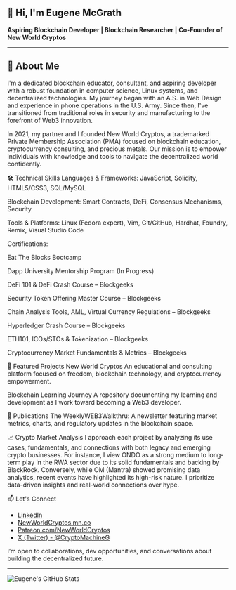 ## 👋 Hi, I'm Eugene McGrath

**Aspiring Blockchain Developer | Blockchain Researcher | Co-Founder of New World Cryptos**

---

## 🧠 About Me
I'm a dedicated blockchain educator, consultant, and aspiring developer with a robust foundation in computer science, Linux systems, and decentralized technologies. My journey began with an A.S. in Web Design and experience in phone operations in the U.S. Army. Since then, I've transitioned from traditional roles in security and manufacturing to the forefront of Web3 innovation.

In 2021, my partner and I founded New World Cryptos, a trademarked Private Membership Association (PMA) focused on blockchain education, cryptocurrency consulting, and precious metals. Our mission is to empower individuals with knowledge and tools to navigate the decentralized world confidently.

🛠️ Technical Skills
Languages & Frameworks: JavaScript, Solidity, HTML5/CSS3, SQL/MySQL

Blockchain Development: Smart Contracts, DeFi, Consensus Mechanisms, Security

Tools & Platforms: Linux (Fedora expert), Vim, Git/GitHub, Hardhat, Foundry, Remix, Visual Studio Code

Certifications:

Eat The Blocks Bootcamp 

Dapp University Mentorship Program (In Progress)

DeFi 101 & DeFi Crash Course – Blockgeeks

Security Token Offering Master Course – Blockgeeks

Chain Analysis Tools, AML, Virtual Currency Regulations – Blockgeeks

Hyperledger Crash Course – Blockgeeks

ETH101, ICOs/STOs & Tokenization – Blockgeeks

Cryptocurrency Market Fundamentals & Metrics – Blockgeeks

📂 Featured Projects
New World Cryptos
An educational and consulting platform focused on freedom, blockchain technology, and cryptocurrency empowerment.

Blockchain Learning Journey
A repository documenting my learning and development as I work toward becoming a Web3 developer.

📰 Publications
The WeeklyWEB3Walkthru: A newsletter featuring market metrics, charts, and regulatory updates in the blockchain space.

📈 Crypto Market Analysis
I approach each project by analyzing its use cases, fundamentals, and connections with both legacy and emerging crypto businesses. For instance, I view ONDO as a strong medium to long-term play in the RWA sector due to its solid fundamentals and backing by BlackRock. Conversely, while OM (Mantra) showed promising data analytics, recent events have highlighted its high-risk nature. I prioritize data-driven insights and real-world connections over hype.

📫 Let's Connect

- [LinkedIn](https://www.linkedin.com/in/eugene-mcgrath-550b4897)
- [NewWorldCryptos.mn.co](https://NewWorldCryptos.mn.co)
- [Patreon.com/NewWorldCryptos](https://patreon.com/NewWorldCryptos)
- [X (Twitter) - @CryptoMachineG](https://x.com/CryptoMachineG)

I’m open to collaborations, dev opportunities, and conversations about building the decentralized future.

---

![Eugene's GitHub Stats](https://github-readme-stats.vercel.app/api?username=cplklegg&show_icons=true&theme=radical)

